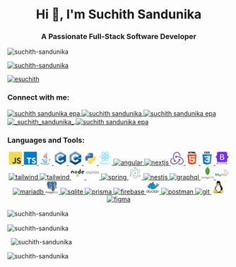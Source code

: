 <h1 align="center">
    Hi 👋, I'm Suchith Sandunika
</h1>
<h3 align="center">
    A Passionate Full-Stack Software Developer
</h3>

<p align="left"> 
    <img src="https://komarev.com/ghpvc/?username=suchith-sandunika&label=Profile%20views&color=0e75b6&style=flat" alt="suchith-sandunika" /> 
</p>
<p align="left"> 
    <a href="https://github.com/ryo-ma/github-profile-trophy">
        <img src="https://github-profile-trophy.vercel.app/?username=suchith-sandunika" alt="suchith-sandunika" />
    </a> 
</p>

<p align="left"> 
    <a href="https://twitter.com/esuchith" target="blank">
        <img src="https://img.shields.io/twitter/follow/esuchith?logo=twitter&style=for-the-badge" alt="esuchith" />
    </a> 
</p>

<h3 align="left">
    Connect with me:
</h3>
<p align="left">
    <a href="https://codepen.io/Suchith-Sandunika-Epa" target="blank">
        <img align="center" src="https://raw.githubusercontent.com/rahuldkjain/github-profile-readme-generator/master/src/images/icons/Social/codepen.svg" alt="suchith sandunika epa" height="30" width="30" />
    </a>
    <!-- <a href="https://twitter.com/esuchith" target="blank">
        <img align="center" src="https://raw.githubusercontent.com/rahuldkjain/github-profile-readme-generator/master/src/images/icons/Social/twitter.svg" alt="esuchith" height="30" width="40" />
    </a> -->
    <a href="https://www.linkedin.com/in/suchith-sandunika/" target="blank">
        <img align="center" src="https://raw.githubusercontent.com/rahuldkjain/github-profile-readme-generator/master/src/images/icons/Social/linked-in-alt.svg" alt="suchith sandunika" height="30" width="30" />
    </a>
    <a href="https://www.facebook.com/suchith.epa/" target="blank">
        <img align="center" src="https://raw.githubusercontent.com/rahuldkjain/github-profile-readme-generator/master/src/images/icons/Social/facebook.svg" alt="suchith sandunika epa" height="30" width="30" />
    </a>
    <a href="https://instagram.com/_suchith_sandunika_/" target="blank">
        <img align="center" src="https://raw.githubusercontent.com/rahuldkjain/github-profile-readme-generator/master/src/images/icons/Social/instagram.svg" alt="_suchith_sandunika_" height="30" width="40" />
    </a>
    <a href="https://www.hackerrank.com/profile/esuchith" target="blank">
        <img align="center" src="https://raw.githubusercontent.com/rahuldkjain/github-profile-readme-generator/master/src/images/icons/Social/hackerrank.svg" alt="suchith sandunika epa" height="30" width="30" />
    </a>
</p>

<h3 align="left">Languages and Tools:</h3>
<p align="center"> 
    <a href="https://developer.mozilla.org/en-US/docs/Web/JavaScript" target="_blank" rel="noreferrer"> 
        <img src="https://raw.githubusercontent.com/devicons/devicon/master/icons/javascript/javascript-original.svg" alt="javascript" width="30" height="30"/> 
    </a>
    <a href="https://www.typescriptlang.org/" target="_blank" rel="noreferrer"> 
        <img src="https://raw.githubusercontent.com/devicons/devicon/master/icons/typescript/typescript-original.svg" alt="typescript" width="30" height="30"/> 
    </a>
    <a href="https://www.java.com" target="_blank" rel="noreferrer"> 
        <img src="https://raw.githubusercontent.com/devicons/devicon/master/icons/java/java-original.svg" alt="java" width="30" height="30"/> 
    </a> 
    <a href="https://www.cprogramming.com/" target="_blank" rel="noreferrer"> 
        <img src="https://raw.githubusercontent.com/devicons/devicon/master/icons/c/c-original.svg" alt="c" width="30" height="30"/> 
    </a> 
    <a href="https://www.w3schools.com/cpp/" target="_blank" rel="noreferrer"> 
        <img src="https://raw.githubusercontent.com/devicons/devicon/master/icons/cplusplus/cplusplus-original.svg" alt="cplusplus" width="30" height="30"/> 
    </a>
    <a href="https://www.python.org" target="_blank" rel="noreferrer"> 
        <img src="https://raw.githubusercontent.com/devicons/devicon/master/icons/python/python-original.svg" alt="python" width="30" height="30"/> 
    </a>
    <a href="https://reactjs.org/" target="_blank" rel="noreferrer"> 
        <img src="https://raw.githubusercontent.com/devicons/devicon/master/icons/react/react-original-wordmark.svg" alt="react" width="30" height="30"/> 
    </a> 
    <a href="https://angular.io" target="_blank" rel="noreferrer"> 
        <img src="https://angular.io/assets/images/logos/angular/angular.svg" alt="angular" width="30" height="30"/> 
    </a> 
    <a href="https://nextjs.org/" target="_blank" rel="noreferrer"> 
        <img src="https://cdn.worldvectorlogo.com/logos/nextjs-2.svg" alt="nextjs" width="30" height="30"/> 
    </a>
    <a href="https://redux.js.org" target="_blank" rel="noreferrer"> 
        <img src="https://raw.githubusercontent.com/devicons/devicon/master/icons/redux/redux-original.svg" alt="redux" width="30" height="30"/> 
    </a>
    <a href="https://www.w3.org/html/" target="_blank" rel="noreferrer"> 
        <img src="https://raw.githubusercontent.com/devicons/devicon/master/icons/html5/html5-original-wordmark.svg" alt="html5" width="30" height="30"/> 
    </a>
    <a href="https://www.w3schools.com/css/" target="_blank" rel="noreferrer"> 
        <img src="https://raw.githubusercontent.com/devicons/devicon/master/icons/css3/css3-original-wordmark.svg" alt="css3" width="30" height="30"/>
    </a>
    <a href="https://getbootstrap.com" target="_blank" rel="noreferrer"> 
        <img src="https://raw.githubusercontent.com/devicons/devicon/master/icons/bootstrap/bootstrap-plain-wordmark.svg" alt="bootstrap" width="30" height="30"/> 
    </a>
    <a href="https://tailwindcss.com/" target="_blank" rel="noreferrer"> 
        <img src="https://www.vectorlogo.zone/logos/tailwindcss/tailwindcss-icon.svg" alt="tailwind" width="30" height="30"/> 
    </a>
    <a href="https://jquery.com/" target="_blank" rel="noreferrer"> 
        <img src="https://miro.medium.com/v2/resize:fit:1100/format:webp/0*eFomJUFua8tuqe8g.png" alt="tailwind" width="30" height="30"/> 
    </a>
    <a href="https://nodejs.org" target="_blank" rel="noreferrer"> 
        <img src="https://raw.githubusercontent.com/devicons/devicon/master/icons/nodejs/nodejs-original-wordmark.svg" alt="nodejs" width="30" height="30"/> 
    </a> 
    <a href="https://expressjs.com" target="_blank" rel="noreferrer"> 
        <img src="https://raw.githubusercontent.com/devicons/devicon/master/icons/express/express-original-wordmark.svg" alt="express" width="30" height="30"/> 
    </a>
    <a href="https://spring.io/" target="_blank" rel="noreferrer"> 
        <img src="https://www.vectorlogo.zone/logos/springio/springio-icon.svg" alt="spring" width="30" height="30"/> 
    </a>
    <a href="https://www.electronjs.org" target="_blank" rel="noreferrer"> 
        <img src="https://raw.githubusercontent.com/devicons/devicon/master/icons/electron/electron-original.svg" alt="electron" width="30" height="30"/> 
    </a>
    <a href="https://nestjs.com/" target="_blank" rel="noreferrer"> 
        <img src="https://upload.wikimedia.org/wikipedia/commons/thumb/a/a8/NestJS.svg/960px-NestJS.svg.png?20221211225055" alt="nestjs" width="30" height="30"/> 
    </a>
    <a href="https://graphql.org" target="_blank" rel="noreferrer"> 
        <img src="https://www.vectorlogo.zone/logos/graphql/graphql-icon.svg" alt="graphql" width="30" height="30"/> 
    </a>
    <a href="https://www.mongodb.com/" target="_blank" rel="noreferrer"> 
        <img src="https://raw.githubusercontent.com/devicons/devicon/master/icons/mongodb/mongodb-original-wordmark.svg" alt="mongodb" width="30" height="30"/> 
    </a>
    <a href="https://www.mysql.com/" target="_blank" rel="noreferrer"> 
        <img src="https://raw.githubusercontent.com/devicons/devicon/master/icons/mysql/mysql-original-wordmark.svg" alt="mysql" width="30" height="30"/> 
    </a>
    <a href="https://mariadb.org/" target="_blank" rel="noreferrer"> 
        <img src="https://www.vectorlogo.zone/logos/mariadb/mariadb-icon.svg" alt="mariadb" width="30" height="30"/> 
    </a>
    <a href="https://www.postgresql.org" target="_blank" rel="noreferrer"> 
        <img src="https://raw.githubusercontent.com/devicons/devicon/master/icons/postgresql/postgresql-original-wordmark.svg" alt="postgresql" width="30" height="30"/> 
    </a>
    <a href="https://www.sqlite.org/" target="_blank" rel="noreferrer"> 
        <img src="https://www.vectorlogo.zone/logos/sqlite/sqlite-icon.svg" alt="sqlite" width="30" height="30"/> 
    </a>
    <a href="https://www.sqlite.org/" target="_blank" rel="noreferrer"> 
        <img src="https://cdn.worldvectorlogo.com/logos/prisma-2.svg" alt="prisma" width="40" height="40"/> 
    </a>
    <a href="https://firebase.google.com/" target="_blank" rel="noreferrer"> 
        <img src="https://www.vectorlogo.zone/logos/firebase/firebase-icon.svg" alt="firebase" width="40" height="40"/> 
    </a>
    <a href="https://www.docker.com/" target="_blank" rel="noreferrer"> 
        <img src="https://raw.githubusercontent.com/devicons/devicon/master/icons/docker/docker-original-wordmark.svg" alt="docker" width="30" height="30"/> 
    </a>
    <a href="https://postman.com" target="_blank" rel="noreferrer"> 
        <img src="https://www.vectorlogo.zone/logos/getpostman/getpostman-icon.svg" alt="postman" width="30" height="30"/> 
    </a>
    <a href="https://git-scm.com/" target="_blank" rel="noreferrer"> 
        <img src="https://www.vectorlogo.zone/logos/git-scm/git-scm-icon.svg" alt="git" width="30" height="30"/> 
    </a>   
    <a href="https://www.linux.org/" target="_blank" rel="noreferrer"> 
        <img src="https://raw.githubusercontent.com/devicons/devicon/master/icons/linux/linux-original.svg" alt="linux" width="30" height="30"/> 
    </a>   
    <a href="https://www.figma.com/" target="_blank" rel="noreferrer"> 
        <img src="https://www.vectorlogo.zone/logos/figma/figma-icon.svg" alt="figma" width="30" height="30"/> 
    </a>              
</p>

<p>
    <img align="center" src="https://github-readme-stats.vercel.app/api/top-langs?username=suchith-sandunika&show_icons=true&locale=en&layout=compact" alt="suchith-sandunika"/>
</p>
<p>
    <img align="center" src="https://github-contributor-stats.vercel.app/api?username=suchith-sandunika&limit=4&theme=light&combine_all_yearly_contributions=true" alt="suchith-sandunika"/>
</p>
<p>&nbsp;
    <img align="cemter" src="https://github-readme-stats.vercel.app/api?username=suchith-sandunika&show_icons=true&locale=en" alt="suchith-sandunika" />
</p>
<p>
    <img align="center" src="https://github-readme-streak-stats.herokuapp.com/?user=suchith-sandunika&theme=light&hide_border=false" alt="suchith-sandunika"/>
</p>
